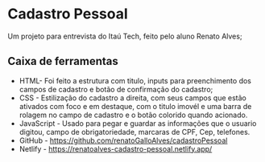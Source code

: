 # Cadastro Pessoal

Um projeto para entrevista do Itaú Tech, feito pelo aluno Renato Alves;

## Caixa de ferramentas

- HTML- Foi feito a estrutura com titulo, inputs para preenchimento dos campos de cadastro e botão de confirmação do cadastro;
- CSS - Estilização do cadastro a direita, com seus campos que estão ativados com foco e em destaque, com o titulo imovél e uma barra de rolagem no campo de cadastro e o botão colorido quando acionado.
- JavaScript - Usado para pegar e guardar as informações que o usuario digitou, campo de obrigatoriedade, marcaras de CPF, Cep, telefones. 
- GitHub - https://github.com/renatoGalloAlves/cadastroPessoal 
- Netlify - https://renatoalves-cadastro-pessoal.netlify.app/

